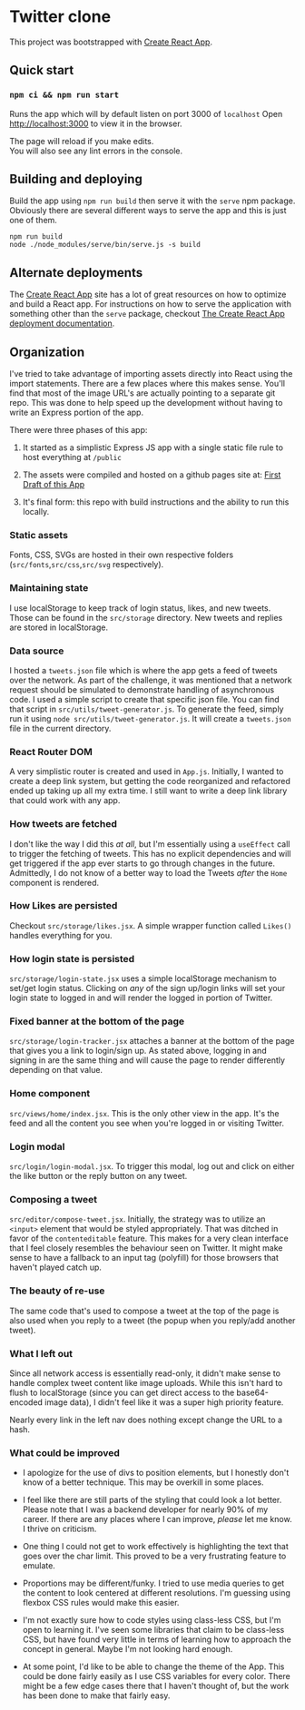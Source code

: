 # Twitter clone

This project was bootstrapped with [Create React App](https://github.com/facebook/create-react-app).

## Quick start

### `npm ci && npm run start`

Runs the app which will by default listen on port 3000 of `localhost`
Open [http://localhost:3000](http://localhost:3000) to view it in the browser.

The page will reload if you make edits.\
You will also see any lint errors in the console.

## Building and deploying

Build the app using `npm run build` then serve it with the `serve` npm package.
Obviously there are several different ways to serve the app and this is just one of them.

```
npm run build
node ./node_modules/serve/bin/serve.js -s build
```

## Alternate deployments

The [Create React App](https://create-react-app.dev/) site has a lot of great resources on how to optimize and build a React app.
For instructions on how to serve the application with something other than the `serve` package,
checkout [The Create React App deployment documentation](https://create-react-app.dev/docs/deployment/).


## Organization

I've tried to take advantage of importing assets directly into React using the import
statements. There are a few places where this makes sense. You'll find that most of
the image URL's are actually pointing to a separate git repo. This was done to help
speed up the development without having to write an Express portion of the app.

There were three phases of this app:

1. It started as a simplistic Express JS app with a single static file rule to host everything at `/public`

2. The assets were compiled and hosted on a github pages site at: [First Draft of this App](https://wmerfalen.github.io/clones/)

3. It's final form: this repo with build instructions and the ability to run this locally.

### Static assets

Fonts, CSS, SVGs are hosted in their own respective folders (`src/fonts`,`src/css`,`src/svg` respectively).

### Maintaining state

I use localStorage to keep track of login status, likes, and new tweets.
Those can be found in the `src/storage` directory.
New tweets and replies are stored in localStorage.

### Data source

I hosted a `tweets.json` file which is where the app gets a feed of tweets over the network.
As part of the challenge, it was mentioned that a network request should be simulated to
demonstrate handling of asynchronous code. I used a simple script to create that specific
json file. You can find that script in `src/utils/tweet-generator.js`. To generate the
feed, simply run it using `node src/utils/tweet-generator.js`. It will create a `tweets.json`
file in the current directory.

### React Router DOM

A very simplistic router is created and used in `App.js`. Initially, I wanted to create
a deep link system, but getting the code reorganized and refactored ended up taking up
all my extra time. I still want to write a deep link library that could work with any
app.

### How tweets are fetched

I don't like the way I did this _at all_, but I'm essentially using a `useEffect` call
to trigger the fetching of tweets. This has no explicit dependencies and will get triggered
if the app ever starts to go through changes in the future. Admittedly, I do not know
of a better way to load the Tweets _after_ the `Home` component is rendered.

### How Likes are persisted

Checkout `src/storage/likes.jsx`. A simple wrapper function called `Likes()` handles
everything for you.

### How login state is persisted

`src/storage/login-state.jsx` uses a simple localStorage mechanism to set/get
login status. Clicking on _any_ of the sign up/login links will set your login
state to logged in and will render the logged in portion of Twitter.

### Fixed banner at the bottom of the page

`src/storage/login-tracker.jsx` attaches a banner at the bottom of the page that
gives you a link to login/sign up. As stated above, logging in and signing in are
the same thing and will cause the page to render differently depending on that value.

### Home component

`src/views/home/index.jsx`. This is the only other view in the app. It's the feed and
all the content you see when you're logged in or visiting Twitter.

### Login modal

`src/login/login-modal.jsx`. To trigger this modal, log out and click on either the
like button or the reply button on any tweet.

### Composing a tweet

`src/editor/compose-tweet.jsx`. Initially, the strategy was to utilize an `<input>` element
that would be styled appropriately. That was ditched in favor of the `contenteditable`
feature. This makes for a very clean interface that I feel closely resembles the behaviour
seen on Twitter. It might make sense to have a fallback to an input tag (polyfill) for those
browsers that haven't played catch up.

### The beauty of re-use

The same code that's used to compose a tweet at the top of the page is also used when you
reply to a tweet (the popup when you reply/add another tweet).

### What I left out

Since all network access is essentially read-only, it didn't make sense to handle complex
tweet content like image uploads. While this isn't hard to flush to localStorage (since you
can get direct access to the base64-encoded image data), I didn't feel like it was a super
high priority feature.

Nearly every link in the left nav does nothing except change the URL to a hash.

### What could be improved

-   I apologize for the use of divs to position elements, but I honestly don't know of a better
    technique. This may be overkill in some places.

-   I feel like there are still parts of the styling that could look a lot better. Please note that I
    was a backend developer for nearly 90% of my career. If there are any places where I can improve,
    _please_ let me know. I thrive on criticism.

-   One thing I could not get to work effectively is highlighting the text that goes over the char limit.
    This proved to be a very frustrating feature to emulate.

-   Proportions may be different/funky. I tried to use media queries to get the content to look centered
    at different resolutions. I'm guessing using flexbox CSS rules would make this easier.

-   I'm not exactly sure how to code styles using class-less CSS, but I'm open to learning it. I've seen
    some libraries that claim to be class-less CSS, but have found very little in terms of learning
    how to approach the concept in general. Maybe I'm not looking hard enough.

-   At some point, I'd like to be able to change the theme of the App. This could be done fairly easily
    as I use CSS variables for every color. There might be a few edge cases there that I haven't thought
    of, but the work has been done to make that fairly easy.

